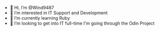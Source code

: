 - 👋 Hi, I’m @Wind9487
- 👀 I’m interested in IT Support and Development
- 🌱 I’m currently learning Ruby
- 💞️ I’m looking to get into IT full-time
I'm going through the Odin Project
